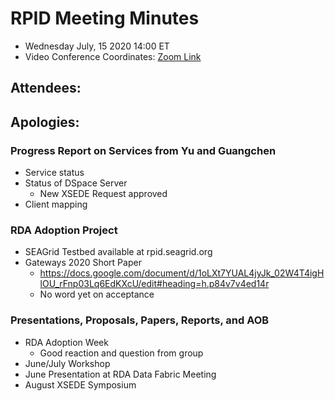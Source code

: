 # RPID Meeting Minutes
   * Wednesday July, 15 2020 14:00 ET 
   * Video Conference Coordinates: [Zoom Link](https://iu.zoom.us/my/rquick)
   
## Attendees: 
## Apologies: 
   
### Progress Report on Services from Yu and Guangchen
   * Service status
   * Status of DSpace Server
      * New XSEDE Request approved
   * Client mapping
   
### RDA Adoption Project
   * SEAGrid Testbed available at rpid.seagrid.org 
   * Gateways 2020 Short Paper
      * https://docs.google.com/document/d/1oLXt7YUAL4jyJk_02W4T4igHlOU_rFnp03Lq6EdKXcU/edit#heading=h.p84v7v4ed14r 
      * No word yet on acceptance
   
### Presentations, Proposals, Papers, Reports, and AOB
   * RDA Adoption Week
      * Good reaction and question from group
   * June/July Workshop
   * June Presentation at RDA Data Fabric Meeting
   * August XSEDE Symposium


